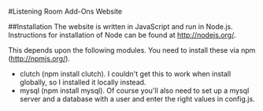 #Listening Room Add-Ons Website

##Installation
The website is written in JavaScript and run in Node.js. Instructions for installation of Node can be found at http://nodejs.org/.

This depends upon the following modules. You need to install these via npm (http://npmjs.org/).

 * clutch (npm install clutch). I couldn't get this to work when install globally, so I installed it locally instead.
 * mysql (npm install mysql). Of course you'll also need to set up a mysql server and a database with a user and enter the right values in config.js.
